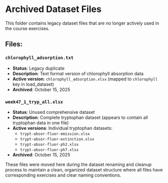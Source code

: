 # Archived Dataset Files

This folder contains legacy dataset files that are no longer actively used in the course exercises.

## Files:

### `chlorophyll_adsorption.txt`
- **Status**: Legacy duplicate
- **Description**: Text format version of chlorophyll absorption data
- **Active version**: `chlorophyll_adsorption.xlsx` (mapped to `chlorophyll` key in load_dataset)
- **Archived**: October 15, 2025

### `week47_1_tryp_all.xlsx`  
- **Status**: Unused comprehensive dataset
- **Description**: Complete tryptophan dataset (appears to contain all tryptophan data in one file)
- **Active versions**: Individual tryptophan datasets:
  - `trypt-absor-fluor-emission.xlsx`
  - `trypt-absor-fluor-extinction.xlsx` 
  - `trypt-absor-fluor-ph2.xlsx`
  - `trypt-absor-fluor-ph7.xlsx`
- **Archived**: October 15, 2025

These files were moved here during the dataset renaming and cleanup process to maintain a clean, organized dataset structure where all files have corresponding exercises and clear naming conventions.